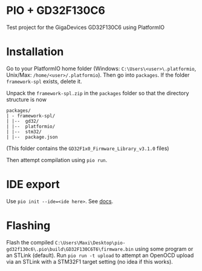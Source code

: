# PIO + GD32F130C6

Test project for the GigaDevices GD32F130C6 using PlatformIO

# Installation

Go to your PlatformIO home folder (Windows: `C:\Users\<user>\.platformio`, Unix/Max: `/home/<user>/.platformio`). Then go into `packages`. If the folder `framework-spl` exists, delete it. 

Unpack the `framework-spl.zip` in the `packages` folder so that the directory structure is now 

```
packages/
| - framework-spl/
| |--  gd32/
| |--  platformio/
| |--  stm32/
| |--  package.json
```

(This folder contains the `GD32F1x0_Firmware_Library_v3.1.0` files)

Then attempt compilation using `pio run`. 

# IDE export 

Use `pio init --ide=<ide here>`. See [docs](https://docs.platformio.org/en/latest/userguide/project/cmd_init.html).

# Flashing

Flash the compiled `C:\Users\Maxi\Desktop\pio-gd32f130c6\.pio\build\GD32F130C6T6\firmware.bin` using some program or an STLink (default). Run `pio run -t upload` to attempt an OpenOCD upload via an STLink with a STM32F1 target setting (no idea if this works).